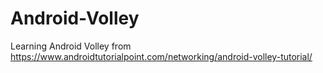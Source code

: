 # Android-Volley
Learning Android Volley from https://www.androidtutorialpoint.com/networking/android-volley-tutorial/
